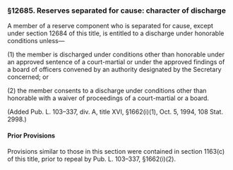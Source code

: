 ### §12685. Reserves separated for cause: character of discharge ###

A member of a reserve component who is separated for cause, except under section 12684 of this title, is entitled to a discharge under honorable conditions unless—

(1) the member is discharged under conditions other than honorable under an approved sentence of a court-martial or under the approved findings of a board of officers convened by an authority designated by the Secretary concerned; or

(2) the member consents to a discharge under conditions other than honorable with a waiver of proceedings of a court-martial or a board.

(Added Pub. L. 103–337, div. A, title XVI, §1662(i)(1), Oct. 5, 1994, 108 Stat. 2998.)

#### Prior Provisions ####

Provisions similar to those in this section were contained in section 1163(c) of this title, prior to repeal by Pub. L. 103–337, §1662(i)(2).